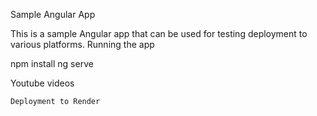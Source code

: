Sample Angular App

This is a sample Angular app that can be used for testing deployment to various platforms.
Running the app

npm install
ng serve

Youtube videos

    Deployment to Render
